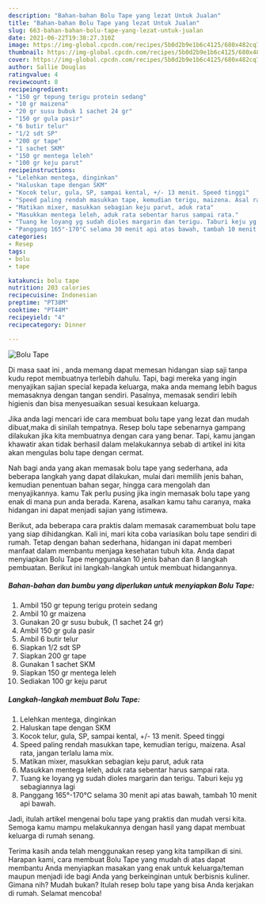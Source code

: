 ```yaml
---
description: "Bahan-bahan Bolu Tape yang lezat Untuk Jualan"
title: "Bahan-bahan Bolu Tape yang lezat Untuk Jualan"
slug: 663-bahan-bahan-bolu-tape-yang-lezat-untuk-jualan
date: 2021-06-22T19:38:27.310Z
image: https://img-global.cpcdn.com/recipes/5b0d2b9e1b6c4125/680x482cq70/bolu-tape-foto-resep-utama.jpg
thumbnail: https://img-global.cpcdn.com/recipes/5b0d2b9e1b6c4125/680x482cq70/bolu-tape-foto-resep-utama.jpg
cover: https://img-global.cpcdn.com/recipes/5b0d2b9e1b6c4125/680x482cq70/bolu-tape-foto-resep-utama.jpg
author: Sallie Douglas
ratingvalue: 4
reviewcount: 8
recipeingredient:
- "150 gr tepung terigu protein sedang"
- "10 gr maizena"
- "20 gr susu bubuk 1 sachet 24 gr"
- "150 gr gula pasir"
- "6 butir telur"
- "1/2 sdt SP"
- "200 gr tape"
- "1 sachet SKM"
- "150 gr mentega leleh"
- "100 gr keju parut"
recipeinstructions:
- "Lelehkan mentega, dinginkan"
- "Haluskan tape dengan SKM"
- "Kocok telur, gula, SP, sampai kental, +/- 13 menit. Speed tinggi"
- "Speed paling rendah masukkan tape, kemudian terigu, maizena. Asal rata, jangan terlalu lama mix."
- "Matikan mixer, masukkan sebagian keju parut, aduk rata"
- "Masukkan mentega leleh, aduk rata sebentar harus sampai rata."
- "Tuang ke loyang yg sudah dioles margarin dan terigu. Taburi keju yg sebagiannya lagi"
- "Panggang 165°-170°C selama 30 menit api atas bawah, tambah 10 menit api bawah."
categories:
- Resep
tags:
- bolu
- tape

katakunci: bolu tape 
nutrition: 203 calories
recipecuisine: Indonesian
preptime: "PT38M"
cooktime: "PT44M"
recipeyield: "4"
recipecategory: Dinner

---
```



![Bolu Tape](https://img-global.cpcdn.com/recipes/5b0d2b9e1b6c4125/680x482cq70/bolu-tape-foto-resep-utama.jpg)

Di masa  saat ini , anda memang dapat memesan hidangan siap saji tanpa kudu repot membuatnya terlebih dahulu. Tapi, bagi mereka yang ingin menyajikan sajian special kepada keluarga, maka anda memang lebih bagus memasaknya dengan tangan sendiri. Pasalnya, memasak sendiri lebih higienis dan bisa menyesuaikan sesuai kesukaan keluarga.

Jika anda lagi mencari ide cara membuat bolu tape yang lezat dan mudah dibuat,maka di sinilah tempatnya. Resep bolu tape  sebenarnya gampang dilakukan jika kita membuatnya dengan cara yang benar. Tapi, kamu jangan khawatir akan tidak berhasil dalam melakukannya 
sebab di artikel ini kita akan mengulas bolu tape dengan cermat.  



Nah bagi anda yang akan memasak bolu tape yang sederhana, ada beberapa langkah yang dapat dilakukan, mulai dari memilih jenis bahan, kemudian penentuan bahan segar, hingga cara mengolah dan menyajikannya. kamu Tak perlu pusing jika ingin memasak bolu tape yang enak di mana pun anda berada. Karena, asalkan kamu  tahu caranya, maka hidangan ini dapat menjadi sajian yang istimewa.

Berikut, ada beberapa cara praktis  dalam memasak caramembuat bolu tape yang siap dihidangkan. Kali ini, mari kita coba variasikan bolu tape sendiri di rumah. Tetap dengan bahan sederhana, hidangan ini dapat memberi manfaat dalam membantu menjaga kesehatan tubuh kita. Anda dapat menyiapkan Bolu Tape menggunakan 10 jenis bahan dan 8 langkah pembuatan. Berikut ini langkah-langkah untuk membuat hidangannya.

<!--inarticleads1-->

##### Bahan-bahan dan bumbu yang diperlukan untuk menyiapkan Bolu Tape:

1. Ambil 150 gr tepung terigu protein sedang
1. Ambil 10 gr maizena
1. Gunakan 20 gr susu bubuk, (1 sachet 24 gr)
1. Ambil 150 gr gula pasir
1. Ambil 6 butir telur
1. Siapkan 1/2 sdt SP
1. Siapkan 200 gr tape
1. Gunakan 1 sachet SKM
1. Siapkan 150 gr mentega leleh
1. Sediakan 100 gr keju parut




<!--inarticleads2-->

##### Langkah-langkah membuat Bolu Tape:

1. Lelehkan mentega, dinginkan
1. Haluskan tape dengan SKM
1. Kocok telur, gula, SP, sampai kental, +/- 13 menit. Speed tinggi
1. Speed paling rendah masukkan tape, kemudian terigu, maizena. Asal rata, jangan terlalu lama mix.
1. Matikan mixer, masukkan sebagian keju parut, aduk rata
1. Masukkan mentega leleh, aduk rata sebentar harus sampai rata.
1. Tuang ke loyang yg sudah dioles margarin dan terigu. Taburi keju yg sebagiannya lagi
1. Panggang 165°-170°C selama 30 menit api atas bawah, tambah 10 menit api bawah.




Jadi, itulah artikel mengenai  bolu tape  yang praktis dan mudah versi kita. Semoga kamu mampu melakukannya dengan hasil yang dapat membuat keluarga di rumah senang. 

Terima kasih anda telah menggunakan resep yang kita tampilkan di sini. Harapan kami, cara membuat  Bolu Tape yang mudah di atas dapat membantu Anda menyiapkan masakan yang enak untuk keluarga/teman maupun menjadi ide bagi Anda yang berkeinginan untuk berbisnis kuliner. Gimana nih? Mudah bukan? Itulah resep bolu tape yang bisa Anda kerjakan di rumah. Selamat mencoba!


